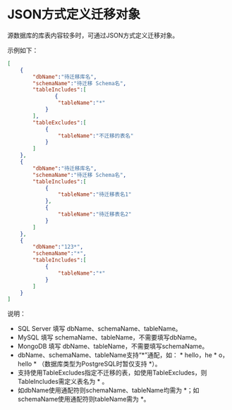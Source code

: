 # JSON方式定义迁移对象

源数据库的库表内容较多时，可通过JSON方式定义迁移对象。

示例如下：

```JSON
[
    {
        "dbName":"待迁移库名",
        "schemaName":"待迁移 Schema名",
        "tableIncludes":[
               {
                "tableName":"*"
            }
        ],
        "tableExcludes":[
            {
                "tableName":"不迁移的表名"
            } 
        ]
    },
    {
        "dbName":"待迁移库名",
        "schemaName":"待迁移 Schema名",
        "tableIncludes":[
            {
                "tableName":"待迁移表名1"
            },
            {
                "tableName":"待迁移表名2"
            }            
        ]
    },
    {
        "dbName":"123*",
        "schemaName":"*",
        "tableIncludes":[
            {
                "tableName":"*"
            }       
        ]
    }
]
```

说明：

- SQL Server 填写 dbName、schemaName、tableName。
- MySQL 填写 schemaName、tableName，不需要填写dbName。
- MongoDB 填写 dbName、tableName，不需要填写schemaName。
- dbName、schemaName、tableName支持“*”通配，如： * hello，he * o，hello * （数据库类型为PostgreSQL时暂仅支持 *）。 
- 支持使用TableExcludes指定不迁移的表，如使用TableExcludes，则TableIncludes需定义表名为 * 。
- 如dbName使用通配符则schemaName、tableName均需为 *；如schemaName使用通配符则tableName需为 *。
